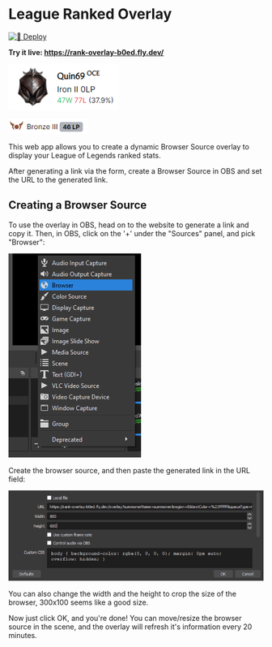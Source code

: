 # League Ranked Overlay

[![🚀 Deploy](https://github.com/DaCurse/league-ranked-overlay/actions/workflows/deploy.yml/badge.svg)](https://github.com/DaCurse/league-ranked-overlay/actions/workflows/deploy.yml)

**Try it live: <https://rank-overlay-b0ed.fly.dev/>**

![Full Example](/images/example.png)

![Compact Example](/images/example_compact.png)

This web app allows you to create a dynamic Browser Source overlay to display your League of Legends ranked stats.

After generating a link via the form, create a Browser Source in OBS and set the URL to the generated link.

## Creating a Browser Source

To use the overlay in OBS, head on to the website to generate a link and copy it.
Then, in OBS, click on the '+' under the "Sources" panel, and pick "Browser":

![Adding a new browser source](/images/obs1.png)

Create the browser source, and then paste the generated link in the URL field:

![Setting the URL](/images/obs2.png)

You can also change the width and the height to crop the size of the browser, 300x100 seems like a good size.

Now just click OK, and you're done! You can move/resize the browser source in the scene, and the overlay will refresh it's information every 20 minutes.
